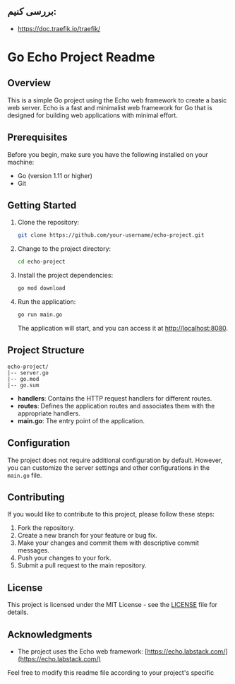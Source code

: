 ## بررسی کنیم:
- https://doc.traefik.io/traefik/

# Go Echo Project Readme

## Overview

This is a simple Go project using the Echo web framework to create a basic web server. Echo is a fast and minimalist web framework for Go that is designed for building web applications with minimal effort.

## Prerequisites

Before you begin, make sure you have the following installed on your machine:

- Go (version 1.11 or higher)
- Git

## Getting Started

1. Clone the repository:

   ```bash
   git clone https://github.com/your-username/echo-project.git
   ```

2. Change to the project directory:

   ```bash
   cd echo-project
   ```

3. Install the project dependencies:

   ```bash
   go mod download
   ```

4. Run the application:

   ```bash
   go run main.go
   ```

   The application will start, and you can access it at [http://localhost:8080](http://localhost:8080).

## Project Structure

```
echo-project/
|-- server.go
|-- go.mod
|-- go.sum
```

- **handlers**: Contains the HTTP request handlers for different routes.
- **routes**: Defines the application routes and associates them with the appropriate handlers.
- **main.go**: The entry point of the application.

## Configuration

The project does not require additional configuration by default. However, you can customize the server settings and other configurations in the `main.go` file.

## Contributing

If you would like to contribute to this project, please follow these steps:

1. Fork the repository.
2. Create a new branch for your feature or bug fix.
3. Make your changes and commit them with descriptive commit messages.
4. Push your changes to your fork.
5. Submit a pull request to the main repository.

## License

This project is licensed under the MIT License - see the [LICENSE](LICENSE) file for details.

## Acknowledgments

- The project uses the Echo web framework: [https://echo.labstack.com/](https://echo.labstack.com/)

Feel free to modify this readme file according to your project's specific
